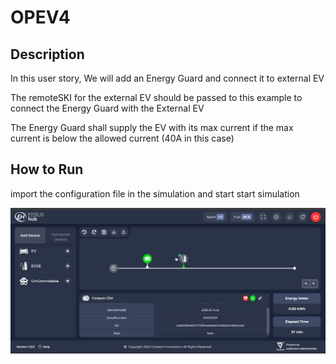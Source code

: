 # OPEV4

## Description

In this user story, We will add an Energy Guard and connect it to external EV

The remoteSKI for the external EV should be passed to this example to connect the Energy Guard with the External EV

The Energy Guard shall supply the EV with its max current if the max current is below the allowed current (40A in this case)

## How to Run

import the configuration file in the simulation and start start simulation

![alt text](<Screenshot 2024-09-12 121708.png>)